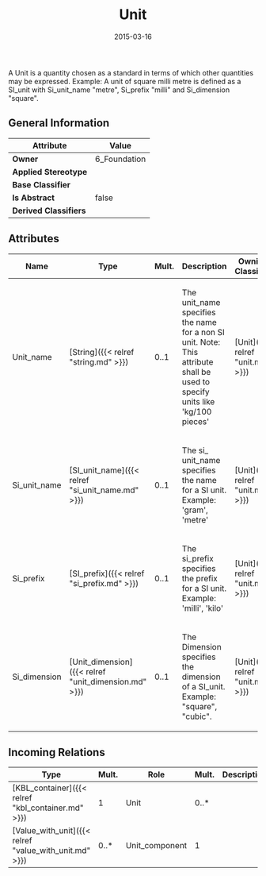 ﻿---
title: Unit
toc: false
type: specs
date: "2015-03-16"
draft: false
specification: KBL
version: 2.4
documentType: "Recommendation"
elementType: Class
classes:
  - Unit
menu_name: kbl-2.4
---
<p>A Unit is a quantity chosen as a standard in terms of which other quantities may be expressed. Example: A unit of square milli metre is defined as a SI_unit with Si_unit_name "metre", Si_prefix "milli" and Si_dimension "square".</p>

## General Information

| Attribute               | Value |
|-------------------------|-------|
| **Owner**               | 6_Foundation |
| **Applied Stereotype**  |   |
| **Base Classifier**     |   |
| **Is Abstract**         | false |
| **Derived Classifiers** |   |

## Attributes
|  Name  |  Type  |  Mult.  |  Description  |  Owning Classifier  |
|--------|--------|---------|---------------|--------------|
|Unit_name | [String]({{< relref "string.md" >}}) | 0..1 | <p>The unit_name specifies the name for a non SI unit. Note: This attribute shall be used to specify units like 'kg/100 pieces'</p> | [Unit]({{< relref "unit.md" >}}) |
|Si_unit_name | [SI_unit_name]({{< relref "si_unit_name.md" >}}) | 0..1 | <p>The si_ unit_name specifies the name for a SI unit. Example:  'gram', 'metre'</p> | [Unit]({{< relref "unit.md" >}}) |
|Si_prefix | [SI_prefix]({{< relref "si_prefix.md" >}}) | 0..1 | <p>The si_prefix specifies the prefix for a SI unit. Example: 'milli', 'kilo'</p> | [Unit]({{< relref "unit.md" >}}) |
|Si_dimension | [Unit_dimension]({{< relref "unit_dimension.md" >}}) | 0..1 | <p>The Dimension specifies the dimension of a SI_unit. Example: "square", "cubic".</p> | [Unit]({{< relref "unit.md" >}}) |

##  Incoming Relations
|    Type  |   Mult.  |   Role    |   Mult.   |   Description  |
|----------|----------|-----------|-----------|----------------|
| [KBL_container]({{< relref "kbl_container.md" >}}) | 1 | Unit | 0..* |  |
| [Value_with_unit]({{< relref "value_with_unit.md" >}}) | 0..* | Unit_component | 1 |  |
